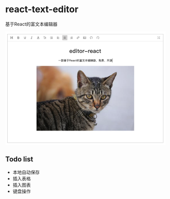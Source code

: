 # react-text-editor
基于React的富文本编辑器

![react-text-editor实例](https://github.com/wangmeijian/editor-react/blob/master/example/images/editor-react.png)

## Todo list
* 本地自动保存
* 插入表格
* 插入图表
* 键盘操作
